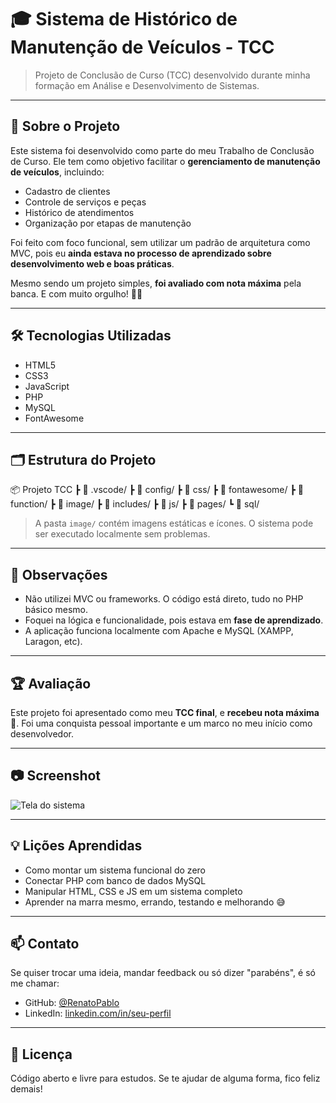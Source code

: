 # 🎓 Sistema de Histórico de Manutenção de Veículos - TCC

> Projeto de Conclusão de Curso (TCC) desenvolvido durante minha formação em Análise e Desenvolvimento de Sistemas.

---

## 🧠 Sobre o Projeto

Este sistema foi desenvolvido como parte do meu Trabalho de Conclusão de Curso. Ele tem como objetivo facilitar o **gerenciamento de manutenção de veículos**, incluindo:

- Cadastro de clientes
- Controle de serviços e peças
- Histórico de atendimentos
- Organização por etapas de manutenção

Foi feito com foco funcional, sem utilizar um padrão de arquitetura como MVC, pois eu **ainda estava no processo de aprendizado sobre desenvolvimento web e boas práticas**.

Mesmo sendo um projeto simples, **foi avaliado com nota máxima** pela banca. E com muito orgulho! 💪✨

---

## 🛠️ Tecnologias Utilizadas

- HTML5
- CSS3
- JavaScript
- PHP
- MySQL
- FontAwesome

---

## 🗂 Estrutura do Projeto

📦 Projeto TCC
┣ 📁 .vscode/
┣ 📁 config/
┣ 📁 css/
┣ 📁 fontawesome/
┣ 📁 function/
┣ 📁 image/
┣ 📁 includes/
┣ 📁 js/
┣ 📁 pages/
┗ 📁 sql/


> A pasta `image/` contém imagens estáticas e ícones. O sistema pode ser executado localmente sem problemas.

---

## 📌 Observações

- Não utilizei MVC ou frameworks. O código está direto, tudo no PHP básico mesmo.
- Foquei na lógica e funcionalidade, pois estava em **fase de aprendizado**.
- A aplicação funciona localmente com Apache e MySQL (XAMPP, Laragon, etc).

---

## 🏆 Avaliação

Este projeto foi apresentado como meu **TCC final**, e **recebeu nota máxima** 🎉. Foi uma conquista pessoal importante e um marco no meu início como desenvolvedor.

---

## 📷 Screenshot

![Tela do sistema](/assets/screenshot.png) <!-- substitua por um print real se quiser -->

---

## 💡 Lições Aprendidas

- Como montar um sistema funcional do zero
- Conectar PHP com banco de dados MySQL
- Manipular HTML, CSS e JS em um sistema completo
- Aprender na marra mesmo, errando, testando e melhorando 😅

---

## 📫 Contato

Se quiser trocar uma ideia, mandar feedback ou só dizer "parabéns", é só me chamar:

- GitHub: [@RenatoPablo](https://github.com/RenatoPablo)
- LinkedIn: [linkedin.com/in/seu-perfil](#) <!-- coloca seu link aqui se quiser -->

---

## 🧾 Licença

Código aberto e livre para estudos. Se te ajudar de alguma forma, fico feliz demais!

